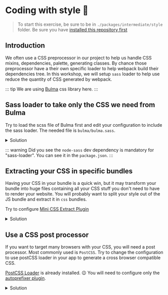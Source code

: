 # Coding with style :nail_care:

> To start this exercise, be sure to be in `./packages/intermediate/style` folder.
> Be sure you have [installed this repository first](../README.md#install)

## Introduction

We often use a CSS preprocessor in our project to help us handle CSS mixins, dependencies, palette, generating classes.
By chance those preprocessor have a their own specific loader to help webpack build their dependencies tree.
In this workshop, we will setup `sass` loader to help use reduce the quantity of CSS generated by webpack.

::: tip
We are using [Bulma](https://bulma.io/) css library here.
:::

## Sass loader to take only the CSS we need from Bulma

Try to load the scss file of Bulma first and edit your configuration to include the sass loader.
The needed file is `bulma/bulma.sass`.

<details>
<summary>Solution</summary>

```js{25-28}
const path = require("path");
const HtmlWebpackPlugin = require("html-webpack-plugin");

module.exports = {
  entry: "./src/main.js", // The source module of our dependency graph
  output: {
    // Configuration of what we tell webpack to generate (here, a ./dist/main.js file)
    filename: "main.bundle.js",
    path: path.resolve(__dirname, "dist")
  },
  module: {
    rules: [
      {
        test: /\.jpg$/,
        use: [
          {
            loader: "file-loader",
            options: {
              outputPath: "assets",
              publicPath: "dist/assets"
            }
          }
        ]
      },
      {
        test: /\.sass$/,
        use: ["style-loader", "css-loader", "sass-loader"]
      }
    ]
  },
  plugins: [
    new HtmlWebpackPlugin({
      template: "./src/index.html"
    })
  ]
};
```

```js{1}
import "bulma/bulma.sass";
import PokemonComponent from "./pokemon.component";
import { getPokemons } from "./pokemon.service";

const pokemonList = document.querySelector("#pokemons");

getPokemons().then(response => {
  response.results.map(({ name }, index) => {
    pokemonList.appendChild(PokemonComponent(name, index + 1));
  });
});
```

</details>

::: warning
Did you see the `node-sass` dev dependency is mandatory for "sass-loader". You can see it in the `package.json`.
:::

## Extracting your CSS in specific bundles

Having your CSS in your bundle is a quick win, but it may transform your bundle into huge files containing all your CSS stuff you don't need to have to render your website.
You will probably want to split your style out of the JS bundle and extract it in `css` bundles.

Try to configure [Mini CSS Extract Plugin](https://github.com/webpack-contrib/mini-css-extract-plugin)

<details>
<summary>Solution</summary>

```js{3,37-40}
const path = require("path");
const HtmlWebpackPlugin = require("html-webpack-plugin");
const MiniCssExtractPlugin = require("mini-css-extract-plugin");

module.exports = {
  entry: "./src/main.js", // The source module of our dependency graph
  output: {
    // Configuration of what we tell webpack to generate (here, a ./dist/main.js file)
    filename: "main.bundle.js",
    path: path.resolve(__dirname, "dist")
  },
  module: {
    rules: [
      {
        test: /\.jpg$/,
        use: [
          {
            loader: "file-loader",
            options: {
              outputPath: "assets",
              publicPath: "dist/assets"
            }
          }
        ]
      },
      {
        test: /\.sass$/,
        use: [
          { loader: MiniCssExtractPlugin.loader },
          "css-loader",
          "sass-loader"
        ]
      }
    ]
  },
  plugins: [
    new MiniCssExtractPlugin({
      filename: "[name].css",
      chunkFilename: "[id].css"
    }),
    new HtmlWebpackPlugin({
      template: "./src/index.html"
    })
  ]
};
```

</details>

## Use a CSS post processor

If you want to target many browsers with your CSS, you will need a post processor. Most commonly used is `PostCSS`.
Try to change the configuration to use postCSS loader in your app to generate a cross browser compatible CSS.

[PostCSS Loader](https://github.com/postcss/postcss-loader) is already installed. :wink:
You will need to configure only the [autoprefixer plugin](https://www.npmjs.com/package/autoprefixer).

<details>
<summary>Solution</summary>

```js{30-40}
const path = require("path");
const HtmlWebpackPlugin = require("html-webpack-plugin");
const MiniCssExtractPlugin = require("mini-css-extract-plugin");
const autoprefixer = require("autoprefixer");

module.exports = {
  entry: "./src/main.js", // The source module of our dependency graph
  output: {
    // Configuration of what we tell webpack to generate (here, a ./dist/main.js file)
    filename: "main.bundle.js",
    path: path.resolve(__dirname, "dist")
  },
  module: {
    rules: [
      {
        test: /\.jpg$/,
        use: [
          {
            loader: "file-loader",
            options: {
              outputPath: "assets",
              publicPath: "dist/assets"
            }
          }
        ]
      },
      {
        test: /\.sass$/,
        use: [
          { loader: MiniCssExtractPlugin.loader },
          "css-loader",
          {
            loader: "postcss-loader",
            options: {
              plugins: [
                autoprefixer({
                  browsers: ["IE >= 10", "last 2 versions", "chrome >= 28"]
                })
              ]
            }
          },
          "sass-loader"
        ]
      }
    ]
  },
  plugins: [
    new MiniCssExtractPlugin({
      filename: "[name].css",
      chunkFilename: "[id].css"
    }),
    new HtmlWebpackPlugin({
      template: "./src/index.html"
    })
  ]
};
```

</details>
